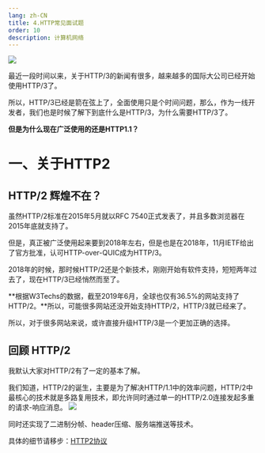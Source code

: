```yaml
---
lang: zh-CN
title: 4.HTTP常见面试题
order: 10
description: 计算机网络
---
```


![](https://img-blog.csdnimg.cn/img_convert/0b59eaba42b578929cf4284114a73b94.png)

最近一段时间以来，关于HTTP/3的新闻有很多，越来越多的国际大公司已经开始使用HTTP/3了。

所以，HTTP/3已经是箭在弦上了，全面使用只是个时间问题，那么，作为一线开发者，我们也是时候了解下到底什么是HTTP/3，为什么需要HTTP/3了。

**但是为什么现在广泛使用的还是HTTP1.1？**

# 一、关于HTTP2

## HTTP/2 辉煌不在？

虽然HTTP/2标准在2015年5月就以RFC 7540正式发表了，并且多数浏览器在2015年底就支持了。

但是，真正被广泛使用起来要到2018年左右，但是也是在2018年，11月IETF给出了官方批准，认可HTTP-over-QUIC成为HTTP/3。

2018年的时候，那时候HTTP/2还是个新技术，刚刚开始有软件支持，短短两年过去了，现在HTTP/3已经悄然而至了。

**根据W3Techs的数据，截至2019年6月，全球也仅有36.5%的网站支持了HTTP/2。**所以，可能很多网站还没开始支持HTTP/2，HTTP/3就已经来了。

所以，对于很多网站来说，或许直接升级HTTP/3是一个更加正确的选择。

## 回顾 HTTP/2

我默认大家对HTTP/2有了一定的基本了解。

我们知道，HTTP/2的诞生，主要是为了解决HTTP/1.1中的效率问题，HTTP/2中最核心的技术就是多路复用技术，即允许同时通过单一的HTTP/2.0连接发起多重的请求-响应消息。
![](https://img-blog.csdnimg.cn/img_convert/b4c1f312ac8e16edb503784d48ad1fbe.png)

同时还实现了二进制分帧、header压缩、服务端推送等技术。

具体的细节请移步：[HTTP2协议]()

